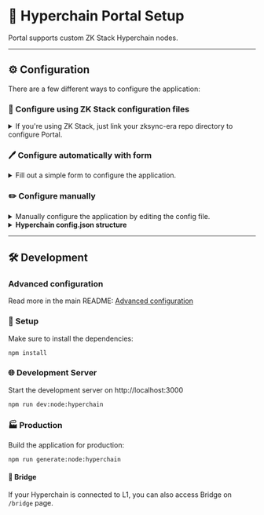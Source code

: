 # 🚀 Hyperchain Portal Setup

Portal supports custom ZK Stack Hyperchain nodes.

---

## ⚙️ Configuration

There are a few different ways to configure the application:

### 📁 Configure using ZK Stack configuration files
<details>
<summary>If you're using ZK Stack, just link your zksync-era repo directory to configure Portal.</summary>

1. Make sure to install the dependencies:
    ```bash
    npm install
    ```
2. 🔄 Pull your hyperchain config files by running:
    ```bash
    npm run hyperchain:configure <path_to_your_zksync-era_repo>
    ```
    This will regenerate `/hyperchains/config.json` file. You can edit this file manually if needed.
3. 🚀 Now you can start or build the application. See [Development](#development-server) or [Production](#production) section below for more details.
</details>

### 🖊️ Configure automatically with form
<details>
<summary>Fill out a simple form to configure the application.</summary>

1. Make sure to install the dependencies:
    ```bash
    npm install
    ```
2. 🌟 Follow the instructions in the terminal:
    ```bash
    npm run hyperchain:create
    ```
    This will regenerate `/hyperchains/config.json` file. You can edit this file manually if needed.
3. 🚀 Now you can start or build the application. See [Development](#development-server) or [Production](#production) section below for more details.
</details>

### ✏️ Configure manually
<details>
<summary>Manually configure the application by editing the config file.</summary>

1. 🔗 Add your network information to `/hyperchains/config.json` config file. See example config file in `/hyperchains/example.config.json`
2. 🚀 Now you can start or build the application. See [Development](#development) or [Production](#production) section below for more details.
</details>

<details>

<summary><b>Hyperchain config.json structure</b></summary>

```ts
Array<{
  network: {
    key: string;
    id: number; // L2 Network ID
    rpcUrl: string; // L2 RPC URL
    name: string;
    shortName: string;
    blockExplorerUrl?: string; // L2 Block Explorer URL
    hidden?: boolean; // Hidden in the network selector
    l1Network?: { // @wagmi `Chain` structure https://wagmi.sh/core/chains#build-your-own
      // minimal required fields shown
      id: number;
      name: string;
      network: string;
      nativeCurrency: { name: string; symbol: string; decimals: number };
      rpcUrls: {
        default: { http: [ string ] },
        public: { http: [ string ] }
      }
    };
  },
  tokens: Array<{ // Should at least contain the `ETH` token (see `/hyperchains/example.config.json` for example)
    address: string;
    l1Address?: string;
    name?: string;
    symbol: string;
    decimals: number;
    iconUrl?: string;
    price?: number;
  }>
}>
```
</details>

---

## 🛠 Development

### Advanced configuration
Read more in the main README: [Advanced configuration](../README.md#advanced-configuration)

### 🔧 Setup

Make sure to install the dependencies:

```bash
npm install
```

### 🌐 Development Server

Start the development server on http://localhost:3000

```bash
npm run dev:node:hyperchain
```

### 🏭 Production

Build the application for production:

```bash
npm run generate:node:hyperchain
```

#### 🌉 Bridge

If your Hyperchain is connected to L1, you can also access Bridge on `/bridge` page.
